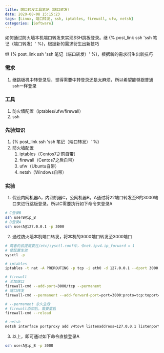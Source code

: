 ```yaml
---
title: 端口转发工具笔记（端口转发）
date: 2020-08-08 15:15:23
tags: [Linux, 端口转发, ssh, iptables, firewall, ufw, netsh]
categories: [Software]
---
```

如何通过防火墙本机端口转发来实现SSH跳板登录。继 {% post_link ssh 'ssh 笔记（端口转发）' %}，根据新的需求衍生出新技巧

<!-- more -->

继 {% post_link ssh 'ssh 笔记（端口转发）' %}，根据新的需求衍生出新技巧

### 需求

1. 继跳板机中转登录后，觉得需要中转登录还是太麻烦，所以希望能够跟普通ssh一样登录

### 工具

1. 防火墙配置（iptables/ufw/firewall）
2. ssh

### 先验知识

1. {% post_link ssh 'ssh 笔记（端口转发）' %}
2. 防火墙配置
   1. iptables（Centos7之前自带）
   2. firewall（Centos7之后自带）
   3. ufw（Ubuntu自带）
   4. netsh（Windows自带）

### 实验

1. 假设内网机器A，内网机器C，公网机器B。A通过将22端口转发至B的3000端口来进行跳板登录。所以C需要执行如下命令来登录A

```bash
# C登录B
ssh userB@ip_B
# B登录A
ssh userA@127.0.0.1 -p 3000
```
2. 通过防火墙本机端口转发，将本机的3000端口转发至3000端口

```bash
# 两者的前提需要在/etc/sysctl.conf中，令net.ipv4.ip_forward = 1
# 使配置生效
sysctl -p

# iptables
iptables -t nat -A PREROUTING -p tcp -i eth0 -d 127.0.0.1 --dport 3000 -j DNAT --to 127.0.0.1:3000

# firewall
# 添加端口
firewall-cmd --add-port=3000/tcp --permanent
# 端口转发
firewall-cmd --permanent --add-forward-port=port=3000:proto=tcp:toport=3000 --permanent

# --permanent 永久生效
# firewall添加后，需要重启
firewall-cmd --reload

# netsh
netsh interface portproxy add v4tov4 listenaddress=127.0.0.1 listenport=2121 connectaddress=ip_B connectport=222
```
3. 以上，即可通过如下命令直接登录A

```bash
ssh userA@ip_B -p 3000
```
